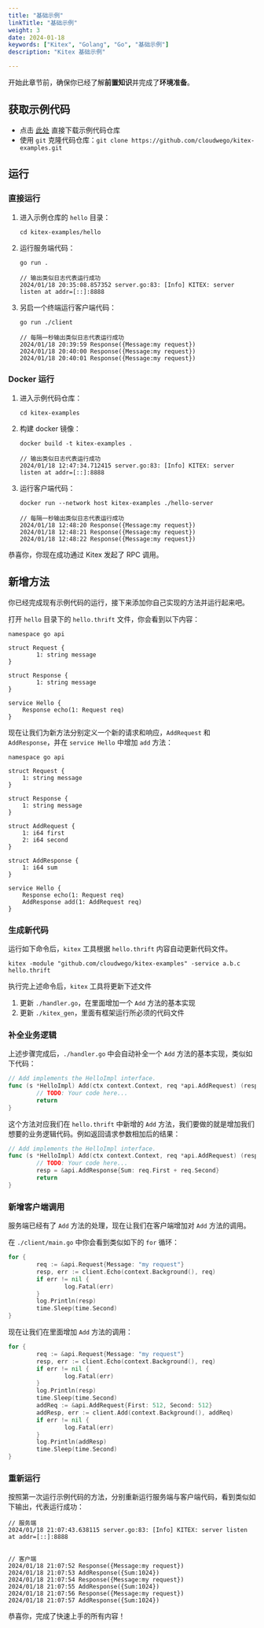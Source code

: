 ```yaml
---
title: "基础示例"
linkTitle: "基础示例"
weight: 3
date: 2024-01-18
keywords: ["Kitex", "Golang", "Go", "基础示例"]
description: "Kitex 基础示例"

---
```


开始此章节前，确保你已经了解**前置知识**并完成了**环境准备**。

## 获取示例代码

- 点击 [此处](https://github.com/cloudwego/kitex-examples/archive/refs/heads/main.zip) 直接下载示例代码仓库
- 使用 `git` 克隆代码仓库：`git clone https://github.com/cloudwego/kitex-examples.git`

## 运行

### 直接运行

1. 进入示例仓库的 `hello` 目录：

   ```shell
   cd kitex-examples/hello
   ```

2. 运行服务端代码：

   ```shell
   go run .
   
   // 输出类似日志代表运行成功
   2024/01/18 20:35:08.857352 server.go:83: [Info] KITEX: server listen at addr=[::]:8888
   ```

3. 另启一个终端运行客户端代码：

   ```shell
   go run ./client
   
   // 每隔一秒输出类似日志代表运行成功
   2024/01/18 20:39:59 Response({Message:my request})
   2024/01/18 20:40:00 Response({Message:my request})
   2024/01/18 20:40:01 Response({Message:my request})
   ```

### Docker 运行

1. 进入示例代码仓库：

   ```shell
   cd kitex-examples
   ```

2. 构建 docker 镜像：

   ```shell
   docker build -t kitex-examples .
   
   // 输出类似日志代表运行成功
   2024/01/18 12:47:34.712415 server.go:83: [Info] KITEX: server listen at addr=[::]:8888
   ```

3. 运行客户端代码：

   ```shell
   docker run --network host kitex-examples ./hello-server
   
   // 每隔一秒输出类似日志代表运行成功
   2024/01/18 12:48:20 Response({Message:my request})
   2024/01/18 12:48:21 Response({Message:my request})
   2024/01/18 12:48:22 Response({Message:my request})
   ```

恭喜你，你现在成功通过 Kitex 发起了 RPC 调用。

## 新增方法

你已经完成现有示例代码的运行，接下来添加你自己实现的方法并运行起来吧。

打开 `hello` 目录下的 `hello.thrift` 文件，你会看到以下内容：

```Thrift
namespace go api

struct Request {
        1: string message
}

struct Response {
        1: string message
}

service Hello {
    Response echo(1: Request req)
}
```

现在让我们为新方法分别定义一个新的请求和响应，`AddRequest` 和 `AddResponse`，并在 `service Hello` 中增加 `add` 方法：

```Thrift
namespace go api

struct Request {
    1: string message
}

struct Response {
    1: string message
}

struct AddRequest {
  	1: i64 first
  	2: i64 second
}

struct AddResponse {
  	1: i64 sum
}

service Hello {
    Response echo(1: Request req)
    AddResponse add(1: AddRequest req)
}
```

### 生成新代码

运行如下命令后，`kitex` 工具根据 `hello.thrift` 内容自动更新代码文件。

```shell
kitex -module "github.com/cloudwego/kitex-examples" -service a.b.c hello.thrift
```

执行完上述命令后，`kitex` 工具将更新下述文件

1. 更新 `./handler.go`，在里面增加一个 `Add` 方法的基本实现
2. 更新 `./kitex_gen`，里面有框架运行所必须的代码文件

### 补全业务逻辑

上述步骤完成后，`./handler.go` 中会自动补全一个 `Add` 方法的基本实现，类似如下代码：

```go
// Add implements the HelloImpl interface.
func (s *HelloImpl) Add(ctx context.Context, req *api.AddRequest) (resp *api.AddResponse, err error) {
        // TODO: Your code here...
        return
}
```

这个方法对应我们在 `hello.thrift` 中新增的 `Add` 方法，我们要做的就是增加我们想要的业务逻辑代码。例如返回请求参数相加后的结果：

```go
// Add implements the HelloImpl interface.
func (s *HelloImpl) Add(ctx context.Context, req *api.AddRequest) (resp *api.AddResponse, err error) {
        // TODO: Your code here...
        resp = &api.AddResponse{Sum: req.First + req.Second}
        return
}
```

### 新增客户端调用

服务端已经有了 `Add` 方法的处理，现在让我们在客户端增加对 `Add` 方法的调用。

在 `./client/main.go` 中你会看到类似如下的 `for` 循环：

```go
for {
        req := &api.Request{Message: "my request"}
        resp, err := client.Echo(context.Background(), req)
        if err != nil {
                log.Fatal(err)
        }
        log.Println(resp)
        time.Sleep(time.Second)
}
```

现在让我们在里面增加 `Add` 方法的调用：

```go
for {
        req := &api.Request{Message: "my request"}
        resp, err := client.Echo(context.Background(), req)
        if err != nil {
                log.Fatal(err)
        }
        log.Println(resp)
        time.Sleep(time.Second)
        addReq := &api.AddRequest{First: 512, Second: 512}
        addResp, err := client.Add(context.Background(), addReq)
        if err != nil {
                log.Fatal(err)
        }
        log.Println(addResp)
        time.Sleep(time.Second)
}
```

### 重新运行

按照第一次运行示例代码的方法，分别重新运行服务端与客户端代码，看到类似如下输出，代表运行成功：

```shell
// 服务端
2024/01/18 21:07:43.638115 server.go:83: [Info] KITEX: server listen at addr=[::]:8888


// 客户端
2024/01/18 21:07:52 Response({Message:my request})
2024/01/18 21:07:53 AddResponse({Sum:1024})
2024/01/18 21:07:54 Response({Message:my request})
2024/01/18 21:07:55 AddResponse({Sum:1024})
2024/01/18 21:07:56 Response({Message:my request})
2024/01/18 21:07:57 AddResponse({Sum:1024})
```

恭喜你，完成了快速上手的所有内容！


